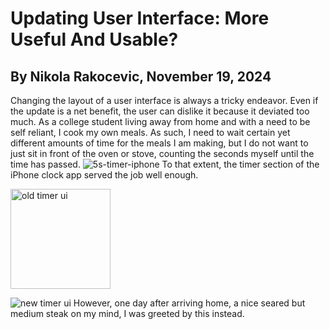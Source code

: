 # Updating User Interface: More Useful And Usable?
## By Nikola Rakocevic, November 19, 2024
Changing the layout of a user interface is always a tricky endeavor. Even if the update is a net benefit, the user can dislike it because it deviated too much. As a college student living away from home and with a need to be self reliant, I cook my own meals. As such, I need to wait certain yet different amounts of time for the meals I am making, but I do not want to just sit in front of the oven or stove, counting the seconds myself until the time has passed.
![5s-timer-iphone](https://github.com/user-attachments/assets/592b028f-234b-4f84-a122-339ba116c4fe)
To that extent, the timer section of the iPhone clock app served the job well enough. 

<img width="160" alt="old timer ui" src="https://github.com/user-attachments/assets/f22b9de5-eca1-4f96-9ab6-9ed589f719c3">

![new timer ui](https://github.com/user-attachments/assets/19ead978-6754-4dcd-8e33-e45faf01e0dc)
However, one day after arriving home, a nice seared but medium steak on my mind, I was greeted by this instead.
